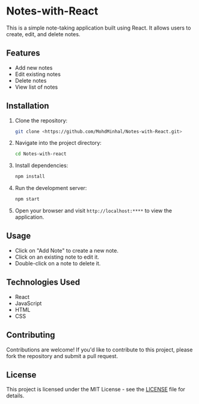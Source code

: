 # Notes-with-React
This is a simple note-taking application built using React. It allows users to create, edit, and delete notes.

## Features

- Add new notes
- Edit existing notes
- Delete notes
- View list of notes

## Installation

1. Clone the repository:

    ```bash
    git clone <https://github.com/MohdMinhal/Notes-with-React.git>
    ```

2. Navigate into the project directory:

    ```bash
    cd Notes-with-react
    ```

3. Install dependencies:

    ```bash
    npm install
    ```

4. Run the development server:

    ```bash
    npm start
    ```

5. Open your browser and visit `http://localhost:****` to view the application.

## Usage

- Click on "Add Note" to create a new note.
- Click on an existing note to edit it.
- Double-click on a note to delete it.

## Technologies Used

- React
- JavaScript
- HTML
- CSS

## Contributing

Contributions are welcome! If you'd like to contribute to this project, please fork the repository and submit a pull request.

## License

This project is licensed under the MIT License - see the [LICENSE](LICENSE) file for details.
